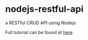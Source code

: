 # nodejs-restful-api

a RESTful CRUD API using Nodejs

Full tutorial can be found at [here](https://hackernoon.com/restful-api-design-with-node-js-26ccf66eab09#.s5l66zyeu).
